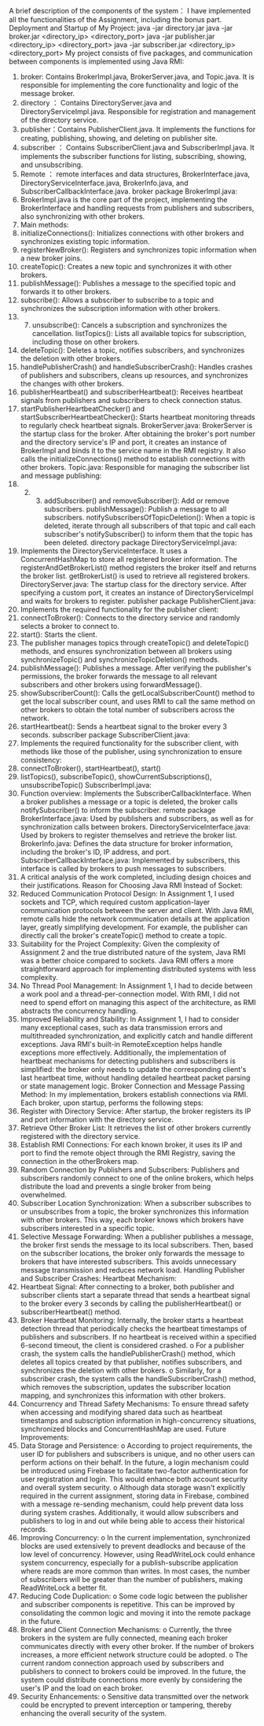 A brief description of the components of the system：
I have implemented all the functionalities of the Assignment, including the bonus part.
Deployment and Startup of My Project:
java -jar directory.jar <port>
java -jar broker.jar <port> <directory_ip> <directory_port>
java -jar publisher.jar <username> <directory_ip> <directory_port>
java -jar subscriber.jar <username> <directory_ip> <directory_port>
My project consists of five packages, and communication between
components is implemented using Java RMI:
1. broker: Contains BrokerImpl.java, BrokerServer.java, and Topic.java. It is
responsible for implementing the core functionality and logic of the message broker.
2. directory ： Contains DirectoryServer.java and DirectoryServiceImpl.java.
Responsible for registration and management of the directory service.
3. publisher：Contains PublisherClient.java. It implements the functions for creating,
publishing, showing, and deleting on publisher site.
4. subscriber ： Contains SubscriberClient.java and SubscriberImpl.java. It
implements the subscriber functions for listing, subscribing, showing, and
unsubscribing.
5. Remote ： remote interfaces and data structures, BrokerInterface.java,
DirectoryServiceInterface.java, BrokerInfo.java, and
SubscriberCallbackInterface.java.
broker package
BrokerImpl.java:
1. BrokerImpl.java is the core part of the project, implementing the BrokerInterface
and handling requests from publishers and subscribers, also synchronizing with
other brokers.
2. Main methods:
1. initializeConnections(): Initializes connections with other brokers and
synchronizes existing topic information.
2. registerNewBroker(): Registers and synchronizes topic information when a
new broker joins.
3. createTopic(): Creates a new topic and synchronizes it with other brokers.
4. publishMessage(): Publishes a message to the specified topic and
forwards it to other brokers.
5. subscribe(): Allows a subscriber to subscribe to a topic and synchronizes
the subscription information with other brokers.
6. 7. unsubscribe(): Cancels a subscription and synchronizes the cancellation.
listTopics(): Lists all available topics for subscription, including those on
other brokers.
8. deleteTopic(): Deletes a topic, notifies subscribers, and synchronizes the
deletion with other brokers.
9. handlePublisherCrash() and handleSubscriberCrash(): Handles crashes of
publishers and subscribers, cleans up resources, and synchronizes the
changes with other brokers.
10. publisherHeartbeat() and subscriberHeartbeat(): Receives heartbeat
signals from publishers and subscribers to check connection status.
11. startPublisherHeartbeatChecker() and startSubscriberHeartbeatChecker():
Starts heartbeat monitoring threads to regularly check heartbeat signals.
BrokerServer.java:
BrokerServer is the startup class for the broker. After obtaining the broker's port number
and the directory service's IP and port, it creates an instance of BrokerImpl and binds it to
the service name in the RMI registry. It also calls the initializeConnections() method to
establish connections with other brokers.
Topic.java: Responsible for managing the subscriber list and message publishing:
1. 2. 3. addSubscriber() and removeSubscriber(): Add or remove subscribers.
publishMessage(): Publish a message to all subscribers.
notifySubscribersOfTopicDeletion(): When a topic is deleted, iterate through all
subscribers of that topic and call each subscriber's notifySubscriber() to inform
them that the topic has been deleted.
directory package
DirectoryServiceImpl.java:
1. Implements the DirectoryServiceInterface. It uses a ConcurrentHashMap to store
all registered broker information. The registerAndGetBrokerList() method
registers the broker itself and returns the broker list. getBrokerList() is used to
retrieve all registered brokers.
DirectoryServer.java: The startup class for the directory service. After specifying a
custom port, it creates an instance of DirectoryServiceImpl and waits for brokers to
register.
publisher package
PublisherClient.java:
1. Implements the required functionality for the publisher client:
1. connectToBroker(): Connects to the directory service and randomly
selects a broker to connect to.
2. start(): Starts the client.
3. The publisher manages topics through createTopic() and deleteTopic()
methods, and ensures synchronization between all brokers using
synchronizeTopic() and synchronizeTopicDeletion() methods.
4. publishMessage(): Publishes a message. After verifying the publisher's
permissions, the broker forwards the message to all relevant subscribers
and other brokers using forwardMessage().
5. showSubscriberCount(): Calls the getLocalSubscriberCount() method to
get the local subscriber count, and uses RMI to call the same method on
other brokers to obtain the total number of subscribers across the
network.
6. startHeartbeat(): Sends a heartbeat signal to the broker every 3 seconds.
subscriber package
SubscriberClient.java:
1. Implements the required functionality for the subscriber client, with methods like
those of the publisher, using synchronization to ensure consistency:
1. connectToBroker(), startHeartbeat(), start()
2. listTopics(), subscribeTopic(), showCurrentSubscriptions(),
unsubscribeTopic()
SubscriberImpl.java:
1. Function overview: Implements the SubscriberCallbackInterface. When a broker
publishes a message or a topic is deleted, the broker calls notifySubscriber() to
inform the subscriber.
remote package
BrokerInterface.java: Used by publishers and subscribers, as well as for
synchronization calls between brokers.
DirectoryServiceInterface.java: Used by brokers to register themselves and retrieve the
broker list.
BrokerInfo.java: Defines the data structure for broker information, including the broker's
ID, IP address, and port.
SubscriberCallbackInterface.java: Implemented by subscribers, this interface is called
by brokers to push messages to subscribers.
3. A critical analysis of the work completed, including design choices
and their justifications.
Reason for Choosing Java RMI Instead of Socket:
1. Reduced Communication Protocol Design: In Assignment 1, I used sockets and
TCP, which required custom application-layer communication protocols between
the server and client. With Java RMI, remote calls hide the network communication
details at the application layer, greatly simplifying development. For example, the
publisher can directly call the broker's createTopic() method to create a topic.
2. Suitability for the Project Complexity: Given the complexity of Assignment 2 and
the true distributed nature of the system, Java RMI was a better choice compared
to sockets. Java RMI offers a more straightforward approach for implementing
distributed systems with less complexity.
3. No Thread Pool Management: In Assignment 1, I had to decide between a work
pool and a thread-per-connection model. With RMI, I did not need to spend effort
on managing this aspect of the architecture, as RMI abstracts the concurrency
handling.
4. Improved Reliability and Stability: In Assignment 1, I had to consider many
exceptional cases, such as data transmission errors and multithreaded
synchronization, and explicitly catch and handle different exceptions. Java RMI's
built-in RemoteException helps handle exceptions more effectively. Additionally,
the implementation of heartbeat mechanisms for detecting publishers and
subscribers is simplified: the broker only needs to update the corresponding client's
last heartbeat time, without handling detailed heartbeat packet parsing or state
management logic.
Broker Connection and Message Passing Method:
In my implementation, brokers establish connections via RMI. Each broker, upon
startup, performs the following steps:
1. Register with Directory Service: After startup, the broker registers its IP and port
information with the directory service.
2. Retrieve Other Broker List: It retrieves the list of other brokers currently registered
with the directory service.
3. Establish RMI Connections: For each known broker, it uses its IP and port to find
the remote object through the RMI Registry, saving the connection in the
otherBrokers map.
4. Random Connection by Publishers and Subscribers: Publishers and subscribers
randomly connect to one of the online brokers, which helps distribute the load and
prevents a single broker from being overwhelmed.
5. Subscriber Location Synchronization: When a subscriber subscribes to or
unsubscribes from a topic, the broker synchronizes this information with other
brokers. This way, each broker knows which brokers have subscribers interested
in a specific topic.
6. Selective Message Forwarding: When a publisher publishes a message, the broker
first sends the message to its local subscribers. Then, based on the subscriber
locations, the broker only forwards the message to brokers that have interested
subscribers. This avoids unnecessary message transmission and reduces network
load.
Handling Publisher and Subscriber Crashes: Heartbeat Mechanism:
1. Heartbeat Signal: After connecting to a broker, both publisher and subscriber
clients start a separate thread that sends a heartbeat signal to the broker every 3
seconds by calling the publisherHeartbeat() or subscriberHeartbeat() method.
2. Broker Heartbeat Monitoring: Internally, the broker starts a heartbeat detection
thread that periodically checks the heartbeat timestamps of publishers and
subscribers. If no heartbeat is received within a specified 6-second timeout, the
client is considered crashed.
o For a publisher crash, the system calls the handlePublisherCrash() method,
which deletes all topics created by that publisher, notifies subscribers, and
synchronizes the deletion with other brokers.
o Similarly, for a subscriber crash, the system calls the
handleSubscriberCrash() method, which removes the subscription,
updates the subscriber location mapping, and synchronizes this
information with other brokers.
3. Concurrency and Thread Safety Mechanisms: To ensure thread safety when
accessing and modifying shared data such as heartbeat timestamps and
subscription information in high-concurrency situations, synchronized blocks and
ConcurrentHashMap are used.
Future Improvements:
1. Data Storage and Persistence:
o According to project requirements, the user ID for publishers and
subscribers is unique, and no other users can perform actions on their
behalf. In the future, a login mechanism could be introduced using Firebase
to facilitate two-factor authentication for user registration and login. This
would enhance both account security and overall system security.
o Although data storage wasn't explicitly required in the current assignment,
storing data in Firebase, combined with a message re-sending mechanism,
could help prevent data loss during system crashes. Additionally, it would
allow subscribers and publishers to log in and out while being able to
access their historical records.
2. Improving Concurrency:
o In the current implementation, synchronized blocks are used extensively to
prevent deadlocks and because of the low level of concurrency. However,
using ReadWriteLock could enhance system concurrency, especially for a
publish-subscribe application where reads are more common than writes.
In most cases, the number of subscribers will be greater than the number
of publishers, making ReadWriteLock a better fit.
3. Reducing Code Duplication:
o Some code logic between the publisher and subscriber components is
repetitive. This can be improved by consolidating the common logic and
moving it into the remote package in the future.
4. Broker and Client Connection Mechanisms:
o Currently, the three brokers in the system are fully connected, meaning
each broker communicates directly with every other broker. If the number
of brokers increases, a more efficient network structure could be adopted.
o The current random connection approach used by subscribers and
publishers to connect to brokers could be improved. In the future, the
system could distribute connections more evenly by considering the user's
IP and the load on each broker.
5. Security Enhancements:
o Sensitive data transmitted over the network could be encrypted to prevent
interception or tampering, thereby enhancing the overall security of the
system.
